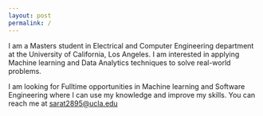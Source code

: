 ```yaml
---
layout: post
permalink: /
---
```


I am a Masters student in Electrical and Computer Engineering department at the University of California, Los Angeles. I am interested in applying Machine learning and Data Analytics techniques to solve real-world problems.

I am looking for Fulltime opportunities in Machine learning and Software Engineering where I can use my knowledge and improve my skills. You can reach me at sarat2895@ucla.edu 

